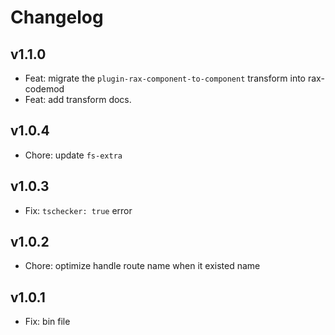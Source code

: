 # Changelog

## v1.1.0 
- Feat: migrate the `plugin-rax-component-to-component` transform into rax-codemod
- Feat: add transform docs.

## v1.0.4

- Chore: update `fs-extra`

## v1.0.3

- Fix: `tschecker: true` error

## v1.0.2

- Chore: optimize handle route name when it existed name

## v1.0.1

- Fix: bin file
